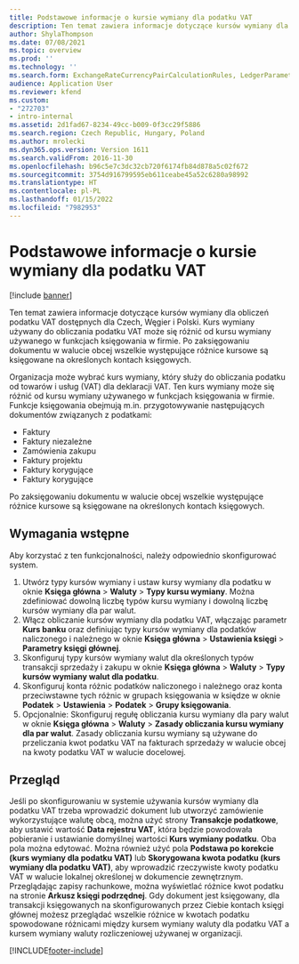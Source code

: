 ```yaml
---
title: Podstawowe informacje o kursie wymiany dla podatku VAT
description: Ten temat zawiera informacje dotyczące kursów wymiany dla obliczeń podatku VAT dostępnych dla Czech, Węgier i Polski.
author: ShylaThompson
ms.date: 07/08/2021
ms.topic: overview
ms.prod: ''
ms.technology: ''
ms.search.form: ExchangeRateCurrencyPairCalculationRules, LedgerParameters, SalesTaxExchangeRateType, TaxTmpWorkTrans
audience: Application User
ms.reviewer: kfend
ms.custom:
- "272703"
- intro-internal
ms.assetid: 2d1fad67-8234-49cc-b009-0f3cc29f5886
ms.search.region: Czech Republic, Hungary, Poland
ms.author: mrolecki
ms.dyn365.ops.version: Version 1611
ms.search.validFrom: 2016-11-30
ms.openlocfilehash: b96c5e7c3dc32cb720f6174fb84d878a5c02f672
ms.sourcegitcommit: 3754d916799595eb611ceabe45a52c6280a98992
ms.translationtype: HT
ms.contentlocale: pl-PL
ms.lasthandoff: 01/15/2022
ms.locfileid: "7982953"
---
```

# <a name="vat-exchange-rate-overview"></a>Podstawowe informacje o kursie wymiany dla podatku VAT

[!include [banner](../includes/banner.md)]

Ten temat zawiera informacje dotyczące kursów wymiany dla obliczeń podatku VAT dostępnych dla Czech, Węgier i Polski. Kurs wymiany używany do obliczania podatku VAT może się różnić od kursu wymiany używanego w funkcjach księgowania w firmie. Po zaksięgowaniu dokumentu w walucie obcej wszelkie występujące różnice kursowe są księgowane na określonych kontach księgowych.

Organizacja może wybrać kurs wymiany, który służy do obliczania podatku od towarów i usług (VAT) dla deklaracji VAT. Ten kurs wymiany może się różnić od kursu wymiany używanego w funkcjach księgowania w firmie. Funkcje księgowania obejmują m.in. przygotowywanie następujących dokumentów związanych z podatkami:

-   Faktury
-   Faktury niezależne
-   Zamówienia zakupu
-   Faktury projektu
-   Faktury korygujące
-   Faktury korygujące

Po zaksięgowaniu dokumentu w walucie obcej wszelkie występujące różnice kursowe są księgowane na określonych kontach księgowych.

## <a name="prerequisites"></a>Wymagania wstępne

Aby korzystać z ten funkcjonalności, należy odpowiednio skonfigurować system.

1.  Utwórz typy kursów wymiany i ustaw kursy wymiany dla podatku w oknie **Księga główna** &gt; **Waluty** &gt; **Typy kursu wymiany**. Można zdefiniować dowolną liczbę typów kursu wymiany i dowolną liczbę kursów wymiany dla par walut.
2.  Włącz obliczanie kursów wymiany dla podatku VAT, włączając parametr **Kurs banku** oraz definiując typy kursów wymiany dla podatków naliczonego i należnego w oknie **Księga główna** &gt; **Ustawienia księgi** &gt; **Parametry księgi głównej**.
3.  Skonfiguruj typy kursów wymiany walut dla określonych typów transakcji sprzedaży i zakupu w oknie **Księga główna** &gt; **Waluty** &gt; **Typy kursów wymiany walut dla podatku**.
4.  Skonfiguruj konta różnic podatków naliczonego i należnego oraz konta przeciwstawne tych różnic w grupach księgowania w księdze w oknie **Podatek** &gt; **Ustawienia** &gt; **Podatek** &gt; **Grupy księgowania**.
5.  Opcjonalnie: Skonfiguruj regułę obliczania kursu wymiany dla pary walut w oknie **Księga główna** &gt; **Waluty** &gt; **Zasady obliczania kursu wymiany dla par walut**. Zasady obliczania kursu wymiany są używane do przeliczania kwot podatku VAT na fakturach sprzedaży w walucie obcej na kwoty podatku VAT w walucie docelowej.

## <a name="overview"></a>Przegląd

Jeśli po skonfigurowaniu w systemie używania kursów wymiany dla podatku VAT trzeba wprowadzić dokument lub utworzyć zamówienie wykorzystujące walutę obcą, można użyć strony **Transakcje podatkowe**, aby ustawić wartość **Data rejestru VAT**, która będzie powodowała pobieranie i ustawianie domyślnej wartości **Kurs wymiany podatku**. Oba pola można edytować. Można również użyć pola **Podstawa po korekcie (kurs wymiany dla podatku VAT)** lub **Skorygowana kwota podatku (kurs wymiany dla podatku VAT)**, aby wprowadzić rzeczywiste kwoty podatku VAT w walucie lokalnej określonej w dokumencie zewnętrznym. Przeglądając zapisy rachunkowe, można wyświetlać różnice kwot podatku na stronie **Arkusz księgi podrzędnej**. Gdy dokument jest księgowany, dla transakcji księgowanych na skonfigurowanych przez Ciebie kontach księgi głównej możesz przeglądać wszelkie różnice w kwotach podatku spowodowane różnicami między kursem wymiany waluty dla podatku VAT a kursem wymiany waluty rozliczeniowej używanej w organizacji.






[!INCLUDE[footer-include](../../includes/footer-banner.md)]
